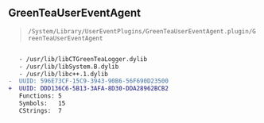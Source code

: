 ## GreenTeaUserEventAgent

> `/System/Library/UserEventPlugins/GreenTeaUserEventAgent.plugin/GreenTeaUserEventAgent`

```diff

   - /usr/lib/libCTGreenTeaLogger.dylib
   - /usr/lib/libSystem.B.dylib
   - /usr/lib/libc++.1.dylib
-  UUID: 596E73CF-15C9-3943-90B6-56F690D23500
+  UUID: DDD136C6-5B13-3AFA-8D30-DDA28962BCB2
   Functions: 5
   Symbols:   15
   CStrings:  7

```
